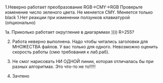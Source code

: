 1.Неверно работает преобразование RGB->CMY->RGB Проверьте изменение число зеленого цвета. Не меняется CMY. Меняется только black
1.Нет реакции при изменении ползунков клавиатурой (опционально)

1а. Приколько работает округление в диагарммах )))) R>255?

2. Работа неверно выполнена. Надо чтобы читались заголовки для МНОЖЕСТВА файлов. У вас только для одного. Невозможно оценить скорость работы (смю требования к лаб.раб).

3. Не смог нарисовать НИ ОДНОЙ линии, которая отличалась бы при разных алгоритмах. Это что-то не то!!!!!

4. Зачтено
